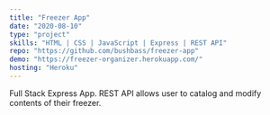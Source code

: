 ```yaml
---
title: "Freezer App"
date: "2020-08-10"
type: "project"
skills: "HTML | CSS | JavaScript | Express | REST API"
repo: "https://github.com/bushbass/freezer-app"
demo: "https://freezer-organizer.herokuapp.com/"
hosting: "Heroku"
---
```


Full Stack Express App. REST API allows user to catalog and modify contents of their freezer.
